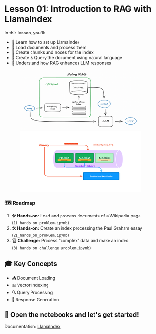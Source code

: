 # Lesson 01: Introduction to RAG with LlamaIndex

In this lesson, you'll:

-   🚀 Learn how to set up LlamaIndex
-   📄 Load documents and process them
-   🧩 Create chunks and nodes for the index
-   💬 Create & Query the document using natural language
-   🤖 Understand how RAG enhances LLM responses

<p align="center">
    <img style="width:400px;height:200px" src="../img/base_rag.png"/>
    <img style="width:400px;height:200px" src="../img/01_vector_store_query.png"/>
</p>

### 🗺️ Roadmap

1. 🛠️ **Hands-on:** Load and process documents of a Wikipedia page (`11_hands_on_problem.ipynb`)
2. 🛠️ **Hands-on:** Create an index processing the Paul Graham essay (`21_hands_on_problem.ipynb`)
3. 🏆 **Challenge:** Process "complex" data and make an index (`31_hands_on_challenge_problem.ipynb`)

## 🎓 Key Concepts

-   📥 Document Loading
-   📊 Vector Indexing
-   🔍 Query Processing
-   📝 Response Generation

## 🚀 Open the notebooks and let's get started!

Documentation: [LlamaIndex](https://docs.llamaindex.ai/en/stable/module_guides/indexing/)
